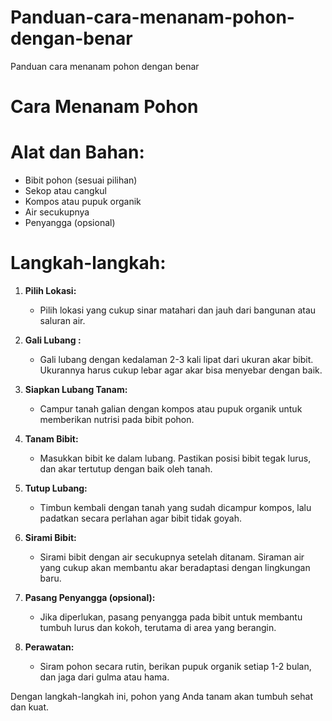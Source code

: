 # Panduan-cara-menanam-pohon-dengan-benar
Panduan cara menanam pohon dengan benar
# Cara Menanam Pohon

# Alat dan Bahan:
- Bibit pohon (sesuai pilihan)
- Sekop atau cangkul
- Kompos atau pupuk organik
- Air secukupnya
- Penyangga (opsional)

# Langkah-langkah:
1. **Pilih Lokasi:**
   - Pilih lokasi yang cukup sinar matahari dan jauh dari bangunan atau saluran air.
   
2. **Gali Lubang :**
   - Gali lubang dengan kedalaman 2-3 kali lipat dari ukuran akar bibit. Ukurannya harus cukup lebar agar akar bisa menyebar dengan baik.
   
3. **Siapkan Lubang Tanam:**
   - Campur tanah galian dengan kompos atau pupuk organik untuk memberikan nutrisi pada bibit pohon.

4. **Tanam Bibit:**
   - Masukkan bibit ke dalam lubang. Pastikan posisi bibit tegak lurus, dan akar tertutup dengan baik oleh tanah.

5. **Tutup Lubang:**
   - Timbun kembali dengan tanah yang sudah dicampur kompos, lalu padatkan secara perlahan agar bibit tidak goyah.

6. **Sirami Bibit:**
   - Sirami bibit dengan air secukupnya setelah ditanam. Siraman air yang cukup akan membantu akar beradaptasi dengan lingkungan baru.

7. **Pasang Penyangga (opsional):**
   - Jika diperlukan, pasang penyangga pada bibit untuk membantu tumbuh lurus dan kokoh, terutama di area yang berangin.

8. **Perawatan:**
   - Siram pohon secara rutin, berikan pupuk organik setiap 1-2 bulan, dan jaga dari gulma atau hama.

Dengan langkah-langkah ini, pohon yang Anda tanam akan tumbuh sehat dan kuat.


